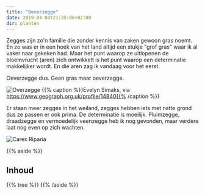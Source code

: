 ```yaml
---
title: "Oeverzegge"
date: 2019-04-04T21:35:06+02:00
dir: planten
---
```


Zegges zijn zo'n familie die zonder kennis van zaken gewoon gras noemt. 
En zo was er in een hoek van het land altijd een stukje "grof gras" waar ik al vaker naar gekeken had. 
Maar het punt waarop ze uitlopenen de bloemvrucht (aren) zich ontwikkelt is het punt waarop een determinatie makkelijker 
wordt. En die aren zag ik vandaag voor het eerst.  

Oeverzegge dus. Geen gras maar oeverzegge. 

![Overzegge](/images/zegge.jpg)
{{% caption %}}Evelyn Simaks, via https://www.geograph.org.uk/profile/14840{{% /caption %}}

Er staan meer zegges in het weiland, zegges hebben iets met natte grond dus ze passen er ook prima. 
De determinatie is moeilijk. Pluimzegge, draadzegge en vermoedelijk veenzegge heb ik nog gevonden, 
maar verdere  laat nog even op zich wachten.


![Carex Riparia](/images/oeverzegge.jpg)  

{{% aside %}}
## Inhoud
{{% tree %}}
{{% /aside %}}
